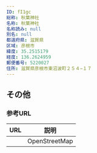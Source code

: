 ```yaml
---
ID: fI1gc
総称: 秋葉神社
名称: 秋葉神社
名称読み: null
別名: null
都道府県: 滋賀県
区域: 彦根市
緯度: 35.2515179
経度: 136.2624959
郵便番号: 5220027
住所: 滋賀県彦根市東沼波町２５４−１７
---
```


## その他

### 参考URL

| URL | 説明          |
| --- | ------------- |
|     | OpenStreetMap |
